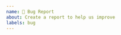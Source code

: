 ```yaml
---
name: 🐛 Bug Report
about: Create a report to help us improve
labels: bug
---
```


<!--
Fuyu projects use a freeform issue template, so we rely on contributors to read these brief instructions before submitting an issue.

Before opening an issue, check whether a similar issue exists and contribute to it instead of opening a new one.

Consider including the following information where applicable:

- **Describe the Bug**: A clear and concise description of what the bug is.
- **How to Reproduce**: Steps to reproduce the behavior.
- **Expected Behavior**: A clear and concise description of what you expected to happen.
- **Environment**: Project version, operating system, etc.
- **Additional Context**: Add any other context about the problem here (additional description, notes, logs, screenshots, etc.).
- Some other format or sections if you feel that would better convey the bug.

Do not use issues for asking a question or for support. Use GitHub Discussions at https://github.com/orgs/fuyu-lang/discussions instead.
-->
